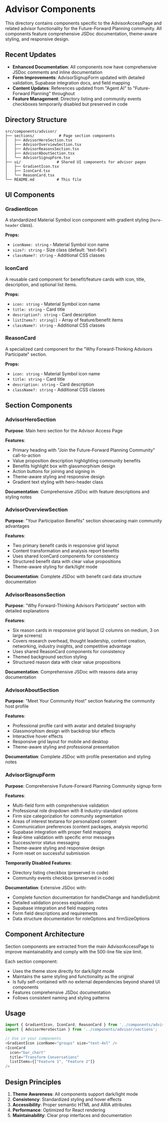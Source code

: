 # Advisor Components

This directory contains components specific to the AdvisorAccessPage and related advisor functionality for the Future-Forward Planning community. All components feature comprehensive JSDoc documentation, theme-aware styling, and responsive design.

## Recent Updates

- **Enhanced Documentation**: All components now have comprehensive JSDoc comments and inline documentation
- **Form Improvements**: AdvisorSignupForm updated with detailed validation, Supabase integration docs, and field mapping
- **Content Updates**: References updated from "Agent AI" to "Future-Forward Planning" throughout
- **Feature Management**: Directory listing and community events checkboxes temporarily disabled but preserved in code

## Directory Structure

```
src/components/advisor/
├── sections/           # Page section components
│   ├── AdvisorHeroSection.tsx
│   ├── AdvisorOverviewSection.tsx
│   ├── AdvisorReasonsSection.tsx
│   ├── AdvisorAboutSection.tsx
│   └── AdvisorSignupForm.tsx
├── ui/                # Shared UI components for advisor pages
│   ├── GradientIcon.tsx
│   ├── IconCard.tsx
│   └── ReasonCard.tsx
└── README.md          # This file
```

## UI Components

### GradientIcon
A standardized Material Symbol icon component with gradient styling (`hero-header` class).

**Props:**
- `iconName: string` - Material Symbol icon name
- `size?: string` - Size class (default: 'text-6xl')
- `className?: string` - Additional CSS classes

### IconCard
A reusable card component for benefit/feature cards with icon, title, description, and optional list items.

**Props:**
- `icon: string` - Material Symbol icon name
- `title: string` - Card title
- `description?: string` - Card description
- `listItems?: string[]` - Array of feature/benefit items
- `className?: string` - Additional CSS classes

### ReasonCard
A specialized card component for the "Why Forward-Thinking Advisors Participate" section.

**Props:**
- `icon: string` - Material Symbol icon name
- `title: string` - Card title
- `description: string` - Card description
- `className?: string` - Additional CSS classes

## Section Components

### AdvisorHeroSection
**Purpose**: Main hero section for the Advisor Access Page

**Features**:
- Primary heading with "Join the Future-Forward Planning Community" call-to-action
- Value proposition description highlighting community benefits
- Benefits highlight box with glassmorphism design
- Action buttons for joining and signing in
- Theme-aware styling and responsive design
- Gradient text styling with hero-header class

**Documentation**: Comprehensive JSDoc with feature descriptions and styling notes

### AdvisorOverviewSection
**Purpose**: "Your Participation Benefits" section showcasing main community advantages

**Features**:
- Two primary benefit cards in responsive grid layout
- Content transformation and analysis report benefits
- Uses shared IconCard components for consistency
- Structured benefit data with clear value propositions
- Theme-aware styling for dark/light mode

**Documentation**: Complete JSDoc with benefit card data structure documentation

### AdvisorReasonsSection
**Purpose**: "Why Forward-Thinking Advisors Participate" section with detailed explanations

**Features**:
- Six reason cards in responsive grid layout (2 columns on medium, 3 on large screens)
- Covers research overhead, thought leadership, content creation, networking, industry insights, and competitive advantage
- Uses shared ReasonCard components for consistency
- Themed background section styling
- Structured reason data with clear value propositions

**Documentation**: Comprehensive JSDoc with reasons data array documentation

### AdvisorAboutSection
**Purpose**: "Meet Your Community Host" section featuring the community host profile

**Features**:
- Professional profile card with avatar and detailed biography
- Glassmorphism design with backdrop blur effects
- Interactive hover effects
- Responsive grid layout for mobile and desktop
- Theme-aware styling and professional presentation

**Documentation**: Complete JSDoc with profile presentation and styling notes

### AdvisorSignupForm
**Purpose**: Comprehensive Future-Forward Planning Community signup form

**Features**:
- Multi-field form with comprehensive validation
- Professional role dropdown with 8 industry-standard options
- Firm size categorization for community segmentation
- Areas of interest textarea for personalized content
- Communication preferences (content packages, analysis reports)
- Supabase integration with proper field mapping
- Real-time validation with specific error messages
- Success/error status messaging
- Theme-aware styling and responsive design
- Form reset on successful submission

**Temporarily Disabled Features**:
- Directory listing checkbox (preserved in code)
- Community events checkbox (preserved in code)

**Documentation**: Extensive JSDoc with:
- Complete function documentation for handleChange and handleSubmit
- Detailed validation process explanation
- Supabase integration and field mapping notes
- Form field descriptions and requirements
- Data structure documentation for roleOptions and firmSizeOptions

## Component Architecture

Section components are extracted from the main AdvisorAccessPage to improve maintainability and comply with the 500-line file size limit.

Each section component:
- Uses the theme store directly for dark/light mode
- Maintains the same styling and functionality as the original
- Is fully self-contained with no external dependencies beyond shared UI components
- Features comprehensive JSDoc documentation
- Follows consistent naming and styling patterns

## Usage

```typescript
import { GradientIcon, IconCard, ReasonCard } from '../components/advisor/ui';
import { AdvisorHeroSection } from '../components/advisor/sections';

// Use in your components
<GradientIcon iconName="groups" size="text-4xl" />
<IconCard 
  icon="bar_chart" 
  title="Transform Conversations" 
  listItems={["Feature 1", "Feature 2"]} 
/>
```

## Design Principles

1. **Theme Awareness**: All components support dark/light mode
2. **Consistency**: Standardized styling and hover effects
3. **Accessibility**: Proper semantic HTML and ARIA attributes
4. **Performance**: Optimized for React rendering
5. **Maintainability**: Clear prop interfaces and documentation
